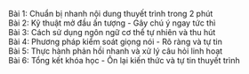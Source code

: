 Bài 1: Chuẩn bị nhanh nội dung thuyết trình trong 2 phút  
Bài 2: Kỹ thuật mở đầu ấn tượng - Gây chú ý ngay tức thì  
Bài 3: Cách sử dụng ngôn ngữ cơ thể tự nhiên và thu hút  
Bài 4: Phương pháp kiểm soát giọng nói - Rõ ràng và tự tin  
Bài 5: Thực hành phản hồi nhanh và xử lý câu hỏi linh hoạt  
Bài 6: Tổng kết khóa học - Ôn lại kiến thức và tự tin thuyết trình